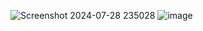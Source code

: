![Screenshot 2024-07-28 235028](https://github.com/user-attachments/assets/5dd34816-ea67-4c93-9208-080f7f681e74)
![image](https://github.com/user-attachments/assets/34544b5d-e3a5-48d8-9f47-b410111f738e)
